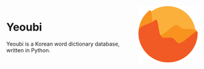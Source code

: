 <img align="right" src=docs/logo.png height="150px">

# Yeoubi
Yeoubi is a Korean word dictionary database, written in Python.
